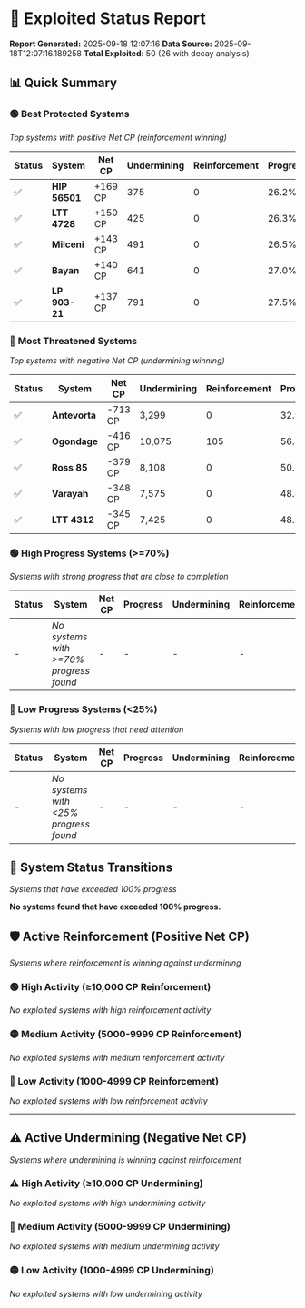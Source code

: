 # 🌟 Exploited Status Report

**Report Generated:** 2025-09-18 12:07:16
**Data Source:** 2025-09-18T12:07:16.189258
**Total Exploited:** 50 (26 with decay analysis)

## 📊 Quick Summary

### 🟢 **Best Protected Systems**
*Top systems with positive Net CP (reinforcement winning)*

| Status | System | Net CP | Undermining | Reinforcement | Progress |
|--------|--------|--------|-------------|---------------|----------|
| ✅ | **HIP 56501** | +169 CP | 375 | 0 | 26.2% |
| ✅ | **LTT 4728** | +150 CP | 425 | 0 | 26.3% |
| ✅ | **Milceni** | +143 CP | 491 | 0 | 26.5% |
| ✅ | **Bayan** | +140 CP | 641 | 0 | 27.0% |
| ✅ | **LP 903-21** | +137 CP | 791 | 0 | 27.5% |

### 🔴 **Most Threatened Systems**
*Top systems with negative Net CP (undermining winning)*

| Status | System | Net CP | Undermining | Reinforcement | Progress |
|--------|--------|--------|-------------|---------------|----------|
| ✅ | **Antevorta** | -713 CP | 3,299 | 0 | 32.9% |
| ✅ | **Ogondage** | -416 CP | 10,075 | 105 | 56.7% |
| ✅ | **Ross 85** | -379 CP | 8,108 | 0 | 50.5% |
| ✅ | **Varayah** | -348 CP | 7,575 | 0 | 48.8% |
| ✅ | **LTT 4312** | -345 CP | 7,425 | 0 | 48.3% |

### 🟢 **High Progress Systems (>=70%)**
*Systems with strong progress that are close to completion*

| Status | System | Net CP | Progress | Undermining | Reinforcement |
|--------|--------|--------|----------|-------------|---------------|
| - | *No systems with >=70% progress found* | - | - | - | - |

### 🔴 **Low Progress Systems (<25%)**
*Systems with low progress that need attention*

| Status | System | Net CP | Progress | Undermining | Reinforcement |
|--------|--------|--------|----------|-------------|---------------|
| - | *No systems with <25% progress found* | - | - | - | - |
## 🔄 System Status Transitions
*Systems that have exceeded 100% progress*

**No systems found that have exceeded 100% progress.**

## 🛡️ Active Reinforcement (Positive Net CP)
*Systems where reinforcement is winning against undermining*

### 🟢 High Activity (≥10,000 CP Reinforcement)

*No exploited systems with high reinforcement activity*

### 🟡 Medium Activity (5000-9999 CP Reinforcement)

*No exploited systems with medium reinforcement activity*

### 🔴 Low Activity (1000-4999 CP Reinforcement)

*No exploited systems with low reinforcement activity*


---

## ⚠️ Active Undermining (Negative Net CP)
*Systems where undermining is winning against reinforcement*

### ⚠️ High Activity (≥10,000 CP Undermining)

*No exploited systems with high undermining activity*

### 🔶 Medium Activity (5000-9999 CP Undermining)

*No exploited systems with medium undermining activity*

### 🟡 Low Activity (1000-4999 CP Undermining)

*No exploited systems with low undermining activity*

